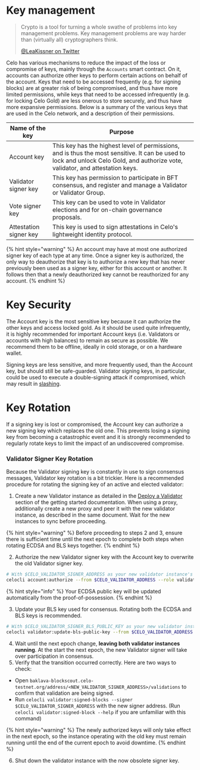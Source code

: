 # Key management

> Crypto is a tool for turning a whole swathe of problems into key management problems. Key management problems are way harder than (virtually all) cryptographers think.
>
> [@LeaKissner on Twitter](https://twitter.com/LeaKissner/status/1198595109756887040)

Celo has various mechanisms to reduce the impact of the loss or compromise of keys, mainly through the `Accounts` smart contract. On it, accounts can authorize other keys to perform certain actions on behalf of the account. Keys that need to be accessed frequently (e.g. for signing blocks) are at greater risk of being compromised, and thus have more limited permissions, while keys that need to be accessed infrequently (e.g. for locking Celo Gold) are less onerous to store securely, and thus have more expansive permissions. Below is a summary of the various keys that are used in the Celo network, and a description of their permissions.

| Name of the key        | Purpose                                                                                                                                                                                                                                                               |
| ---------------------- | --------------------------------------------------------------------------------------------------------------------------------------------------------------------------------------------------------------------------------------------------------------------- |
| Account key            | This key has the highest level of permissions, and is thus the most sensitive. It can be used to lock and unlock Celo Gold, and authorize vote, validator, and attestation keys. |
| Validator signer key   | This key has permission to participate in BFT consensus, and register and manage a Validator or Validator Group.                                                                                                                                          |
| Vote signer key        | This key can be used to vote in Validator elections and for on-chain governance proposals.                                                                                                                                                                                          |
| Attestation signer key | This key is used to sign attestations in Celo's lightweight identity protocol.                                                                                                                                                                                        |

{% hint style="warning" %}
An account may have at most one authorized signer key of each type at any time. Once a signer key is authorized, the only way to deauthorize that key is to authorize a new key that has never previously been used as a signer key, either for this account or another. It follows then that a newly deauthorized key cannot be reauthorized for any account.
{% endhint %}

# Key Security

The Account key is the most sensitive key because it can authorize the other keys and access locked gold. As it should be used quite infrequently, it is highly recommended for important Account keys (i.e. Validators or accounts with high balances) to remain as secure as possible. We recommend them to be offline, ideally in cold storage, or on a hardware wallet.

Signing keys are less sensitive, and more frequently used, than the Account key, but should still be safe-guarded. Validator signing keys, in particular, could be used to execute a double-signing attack if compromised, which may result in [slashing](../celo-codebase/protocol/proof-of-stake/penalties).

# Key Rotation

If a signing key is lost or compromised, the Account key can authorize a new signing key which replaces the old one. This prevents losing a signing key from becoming a catastrophic event and it is strongly recommended to regularly rotate keys to limit the impact of an undiscovered compromise.

### Validator Signer Key Rotation

Because the Validator signing key is constantly in use to sign consensus messages, Validator key rotation is a bit trickier. Here is a recommended procedure for rotating the signing key of an active and elected validator:

1. Create a new Validator instance as detailed in the [Deploy a Validator](../getting-started/running-a-validator.md#deploy-a-validator) section of the getting started documentation. When using a proxy, additionally create a new proxy and peer it with the new validator instance, as described in the same document. Wait for the new instances to sync before proceeding.

  {% hint style="warning" %}
  Before proceeding to steps 2 and 3, ensure there is sufficient time until the next epoch to complete both steps when rotating ECDSA and BLS keys together.
  {% endhint %}

2. Authorize the new Validator signer key with the Account key to overwrite the old Validator signer key.

  ```bash
  # With $CELO_VALIDATOR_SIGNER_ADDRESS as your new validator instance's signing address.
  celocli account:authorize --from $CELO_VALIDATOR_ADDRESS --role validator --signer $CELO_VALIDATOR_SIGNER_ADDRESS --signature $CELO_VALIDATOR_SIGNER_SIGNATURE
  ```

  {% hint style="info" %}
  Your ECDSA public key will be updated automatically from the proof-of-possession.
  {% endhint %}

3. Update your BLS key used for consensus. Rotating both the ECDSA and BLS keys is recommended.

  ```bash
  # With $CELO_VALIDATOR_SIGNER_BLS_PUBLIC_KEY as your new validator instance's BLS public key.
  celocli validator:update-bls-public-key --from $CELO_VALIDATOR_ADDRESS --blsKey $CELO_VALIDATOR_SIGNER_BLS_PUBLIC_KEY --blsPop $CELO_VALIDATOR_SIGNER_BLS_SIGNATURE
  ```

4. Wait until the next epoch change, **leaving both validator instances running**. At the start the next epoch, the new Validator signer will take over participation in consensus. 
5. Verify that the transition occurred correctly. Here are two ways to check:
  <!-- TODO: The following URL assumes that the user is running against the baklava network. This will need to be updated -->
  * Open `baklava-blockscout.celo-testnet.org/address/<NEW_VALIDATOR_SIGNER_ADDRESS>/validations` to confirm that validation are being signed.
  * Run `celocli validator:signed-blocks --signer $CELO_VALIDATOR_SIGNER_ADDRESS` with the new signer address. (Run `celocli validator:signed-block --help` if you are unfamiliar with this command)

  {% hint style="warning" %}
  The newly authorized keys will only take effect in the next epoch, so the instance operating with the old key must remain running until the end of the current epoch to avoid downtime.
  {% endhint %}

6. Shut down the validator instance with the now obsolete signer key.
